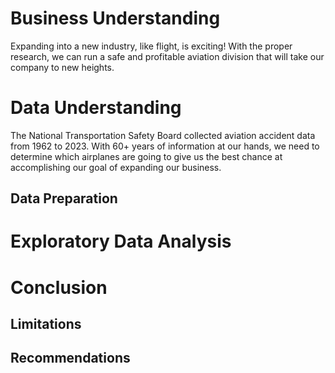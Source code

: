 # Business Understanding
Expanding into a new industry, like flight, is exciting!  With the proper research, we can run a safe and profitable aviation division that will take our company to new heights.


# Data Understanding
The National Transportation Safety Board collected aviation accident data from 1962 to 2023.  With 60+ years of information at our hands, we need to determine which airplanes are going to give us the best chance at accomplishing our goal of expanding our business.

## Data Preparation
# Exploratory Data Analysis
# Conclusion
## Limitations
## Recommendations
